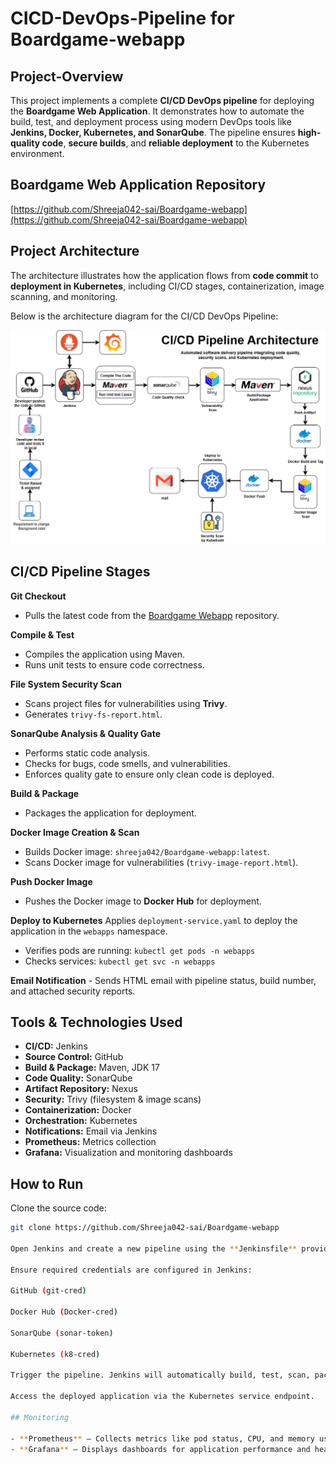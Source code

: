# CICD-DevOps-Pipeline for Boardgame-webapp

## Project-Overview

This project implements a complete **CI/CD DevOps pipeline** for deploying the **Boardgame Web Application**. It demonstrates how to automate the build, test, and deployment process using modern DevOps tools like **Jenkins, Docker, Kubernetes, and SonarQube**. The pipeline ensures **high-quality code**, **secure builds**, and **reliable deployment** to the Kubernetes environment.

## **Boardgame Web Application Repository**

[https://github.com/Shreeja042-sai/Boardgame-webapp](https://github.com/Shreeja042-sai/Boardgame-webapp)

## Project Architecture

The architecture illustrates how the application flows from **code commit** to **deployment in Kubernetes**, including CI/CD stages, containerization, image scanning, and monitoring.

Below is the architecture diagram for the CI/CD DevOps Pipeline:

![Architecture Diagram](Image/CICD-Pipeline.jpg)

## CI/CD Pipeline Stages

**Git Checkout**
   - Pulls the latest code from the [Boardgame Webapp](https://github.com/Shreeja042-sai/Boardgame-webapp) repository.

**Compile & Test**
   - Compiles the application using Maven.
   - Runs unit tests to ensure code correctness.

**File System Security Scan**
   - Scans project files for vulnerabilities using **Trivy**.
   - Generates `trivy-fs-report.html`.

**SonarQube Analysis & Quality Gate**
   - Performs static code analysis.
   - Checks for bugs, code smells, and vulnerabilities.
   - Enforces quality gate to ensure only clean code is deployed.

**Build & Package**
   - Packages the application for deployment.

**Docker Image Creation & Scan**
   - Builds Docker image: `shreeja042/Boardgame-webapp:latest`.
   - Scans Docker image for vulnerabilities (`trivy-image-report.html`).

**Push Docker Image**
   - Pushes the Docker image to **Docker Hub** for deployment.

**Deploy to Kubernetes**
Applies `deployment-service.yaml` to deploy the application in the `webapps` namespace.  
  - Verifies pods are running: `kubectl get pods -n webapps`
  - Checks services: `kubectl get svc -n webapps`

**Email Notification**
    - Sends HTML email with pipeline status, build number, and attached security reports.

## Tools & Technologies Used
- **CI/CD:** Jenkins  
- **Source Control:** GitHub  
- **Build & Package:** Maven, JDK 17  
- **Code Quality:** SonarQube
- **Artifact Repository:** Nexus
- **Security:** Trivy (filesystem & image scans)  
- **Containerization:** Docker  
- **Orchestration:** Kubernetes  
- **Notifications:** Email via Jenkins
- **Prometheus:** Metrics collection
- **Grafana:** Visualization and monitoring dashboards

## How to Run

Clone the source code:

```bash
git clone https://github.com/Shreeja042-sai/Boardgame-webapp

Open Jenkins and create a new pipeline using the **Jenkinsfile** provided in the repository.

Ensure required credentials are configured in Jenkins:

GitHub (git-cred)

Docker Hub (Docker-cred)

SonarQube (sonar-token)

Kubernetes (k8-cred)

Trigger the pipeline. Jenkins will automatically build, test, scan, package, and deploy the application.

Access the deployed application via the Kubernetes service endpoint.

## Monitoring

- **Prometheus** – Collects metrics like pod status, CPU, and memory usage.  
- **Grafana** – Displays dashboards for application performance and health.










